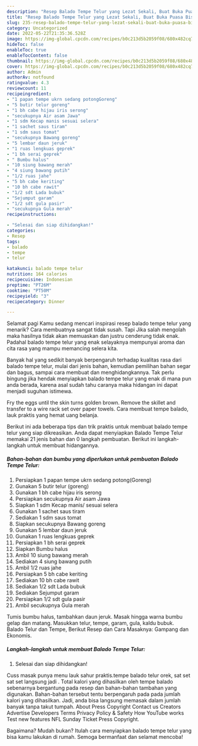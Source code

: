 ```yaml
---
description: "Resep Balado Tempe Telur yang Lezat Sekali, Buat Buka Puasa Bisa Manjain Lidah"
title: "Resep Balado Tempe Telur yang Lezat Sekali, Buat Buka Puasa Bisa Manjain Lidah"
slug: 235-resep-balado-tempe-telur-yang-lezat-sekali-buat-buka-puasa-bisa-manjain-lidah
category: Uncategorized
date: 2022-05-22T21:35:36.528Z
image: https://img-global.cpcdn.com/recipes/b0c213d5b2059f08/680x482cq70/balado-tempe-telur-foto-resep-utama.jpg
hideToc: false
enableToc: true
enableTocContent: false
thumbnail: https://img-global.cpcdn.com/recipes/b0c213d5b2059f08/680x482cq70/balado-tempe-telur-foto-resep-utama.jpg
cover: https://img-global.cpcdn.com/recipes/b0c213d5b2059f08/680x482cq70/balado-tempe-telur-foto-resep-utama.jpg
author: Admin
authorAv: notfound
ratingvalue: 4.3
reviewcount: 11
recipeingredient:
- "1 papan tempe ukrn sedang potongGoreng"
- "5 butir telur goreng"
- "1 bh cabe hijau iris serong"
- "secukupnya Air asam Jawa"
- "1 sdm Kecap manis sesuai selera"
- "1 sachet saus tiram"
- "1 sdm saus tomat"
- "secukupnya Bawang goreng"
- "5 lembar daun jeruk"
- "1 ruas lengkuas geprek"
- "1 bh serai geprek"
- " Bumbu halus"
- "10 siung bawang merah"
- "4 siung bawang putih"
- "1/2 ruas jahe"
- "5 bh cabe keriting"
- "10 bh cabe rawit"
- "1/2 sdt Lada bubuk"
- "Sejumput garam"
- "1/2 sdt gula pasir"
- "secukupnya Gula merah"
recipeinstructions:

- "Selesai dan siap dihidangkan!"
categories:
- Resep
tags:
- balado
- tempe
- telur

katakunci: balado tempe telur 
nutrition: 164 calories
recipecuisine: Indonesian
preptime: "PT26M"
cooktime: "PT50M"
recipeyield: "3"
recipecategory: Dinner

---
```



Selamat pagi Kamu sedang mencari inspirasi resep balado tempe telur yang menarik? Cara membuatnya sangat tidak susah. Tapi Jika salah mengolah maka hasilnya tidak akan memuaskan dan justru cenderung tidak enak. Padahal balado tempe telur yang enak selayaknya mempunyai aroma dan cita rasa yang mampu memancing selera kita.


Banyak hal yang sedikit banyak berpengaruh terhadap kualitas rasa dari balado tempe telur, mulai dari jenis bahan, kemudian pemilihan bahan segar dan bagus, sampai cara membuat dan menghidangkannya. Tak perlu bingung jika hendak menyiapkan balado tempe telur yang enak di mana pun anda berada, karena asal sudah tahu caranya maka hidangan ini dapat menjadi suguhan istimewa.

Fry the eggs until the skin turns golden brown. Remove the skillet and transfer to a wire rack set over paper towels. Cara membuat tempe balado, lauk praktis yang hemat uang belanja.


Berikut ini ada beberapa tips dan trik praktis untuk membuat balado tempe telur yang siap dikreasikan. Anda dapat menyiapkan Balado Tempe Telur memakai 21 jenis bahan dan 0 langkah pembuatan. Berikut ini langkah-langkah untuk membuat hidangannya.

<!--inarticleads1-->

##### Bahan-bahan dan bumbu yang diperlukan untuk pembuatan Balado Tempe Telur:

1. Persiapkan 1 papan tempe ukrn sedang potong(Goreng)
1. Gunakan 5 butir telur (goreng)
1. Gunakan 1 bh cabe hijau iris serong
1. Persiapkan secukupnya Air asam Jawa
1. Siapkan 1 sdm Kecap manis/ sesuai selera
1. Gunakan 1 sachet saus tiram
1. Sediakan 1 sdm saus tomat
1. Siapkan secukupnya Bawang goreng
1. Gunakan 5 lembar daun jeruk
1. Gunakan 1 ruas lengkuas geprek
1. Persiapkan 1 bh serai geprek
1. Siapkan  Bumbu halus
1. Ambil 10 siung bawang merah
1. Sediakan 4 siung bawang putih
1. Ambil 1/2 ruas jahe
1. Persiapkan 5 bh cabe keriting
1. Sediakan 10 bh cabe rawit
1. Sediakan 1/2 sdt Lada bubuk
1. Sediakan Sejumput garam
1. Persiapkan 1/2 sdt gula pasir
1. Ambil secukupnya Gula merah


Tumis bumbu halus, tambahkan daun jeruk. Masak hingga warna bumbu gelap dan matang. Masukkan telur, tempe, garam, gula, kaldu bubuk. Balado Telur dan Tempe, Berikut Resep dan Cara Masaknya: Gampang dan Ekonomis. 

<!--inarticleads2-->

##### Langkah-langkah untuk membuat Balado Tempe Telur:


1. Selesai dan siap dihidangkan!

Cuss masak punya menu lauk sahur praktis.tempe balado telur orek, sat set sat set langsung jadi . Total kalori yang dihasilkan oleh tempe balado sebenarnya bergantung pada resep dan bahan-bahan tambahan yang digunakan. Bahan-bahan tersebut tentu berpengaruh pada pada jumlah kalori yang dihasilkan. Jadi, anda bisa langsung memasak dalam jumlah banyak tanpa takut tumpah. About Press Copyright Contact us Creators Advertise Developers Terms Privacy Policy &amp; Safety How YouTube works Test new features NFL Sunday Ticket Press Copyright. 

Bagaimana? Mudah bukan? Itulah cara menyiapkan balado tempe telur yang bisa kamu lakukan di rumah. Semoga bermanfaat dan selamat mencoba!
